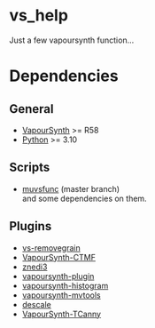# vs_help
Just a few vapoursynth function... 
# Dependencies
## General
* [VapourSynth](https://www.vapoursynth.com/) >= R58
* [Python](https://www.python.org/) >= 3.10
## Scripts
* [muvsfunc](https://github.com/WolframRhodium/muvsfunc) (master branch)\
and some dependencies on them.
## Plugins
* [vs-removegrain](https://github.com/vapoursynth/vs-removegrain)
* [VapourSynth-CTMF](https://github.com/HomeOfVapourSynthEvolution/VapourSynth-CTMF)
* [znedi3](https://github.com/sekrit-twc/znedi3)
* [vapoursynth-plugin](https://github.com/AkarinVS/vapoursynth-plugin)
* [vapoursynth-histogram](https://github.com/AmusementClub/vapoursynth-histogram)
* [vapoursynth-mvtools](https://github.com/AmusementClub/vapoursynth-mvtools)
* [descale](https://github.com/Irrational-Encoding-Wizardry/descale)
* [VapourSynth-TCanny ](https://github.com/HomeOfVapourSynthEvolution/VapourSynth-TCanny)
